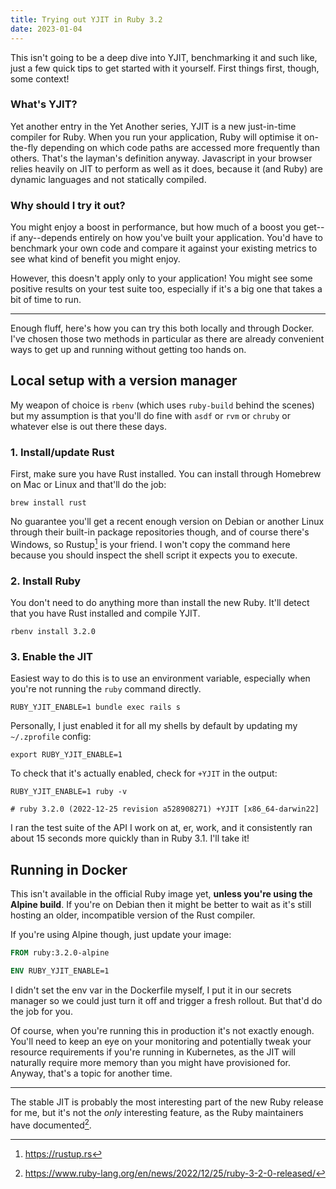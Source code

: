 ```yaml
---
title: Trying out YJIT in Ruby 3.2
date: 2023-01-04
---
```


This isn't going to be a deep dive into YJIT, benchmarking it and such like, just a few quick tips to get started with it yourself. First things first, though, some context!

### What's YJIT?

Yet another entry in the Yet Another series, YJIT is a new just-in-time compiler for Ruby. When you run your application, Ruby will optimise it on-the-fly depending on which code paths are accessed more frequently than others. That's the layman's definition anyway. Javascript in your browser relies heavily on JIT to perform as well as it does, because it (and Ruby) are dynamic languages and not statically compiled.

### Why should I try it out?

You might enjoy a boost in performance, but how much of a boost you get--if any--depends entirely on how you've built your application. You'd have to benchmark your own code and compare it against your existing metrics to see what kind of benefit you might enjoy.

However, this doesn't apply only to your application! You might see some positive results on your test suite too, especially if it's a big one that takes a bit of time to run.

------

Enough fluff, here's how you can try this both locally and through Docker. I've chosen those two methods in particular as there are already convenient ways to get up and running without getting too hands on.

## Local setup with a version manager

My weapon of choice is `rbenv` (which uses `ruby-build` behind the scenes) but my assumption is that you'll do fine with `asdf` or `rvm` or `chruby` or whatever else is out there these days.


### 1. Install/update Rust

First, make sure you have Rust installed. You can install through Homebrew on Mac or Linux and that'll do the job:

```shell
brew install rust
```

No guarantee you'll get a recent enough version on Debian or another Linux through their built-in package repositories though, and of course there's Windows, so Rustup[^1] is your friend. I won't copy the command here because you should inspect the shell script it expects you to execute.

### 2. Install Ruby

You don't need to do anything more than install the new Ruby. It'll detect that you have Rust installed and compile YJIT.

```shell
rbenv install 3.2.0
```

### 3. Enable the JIT

Easiest way to do this is to use an environment variable, especially when you're not running the `ruby` command directly.

```shell
RUBY_YJIT_ENABLE=1 bundle exec rails s
```

Personally, I just enabled it for all my shells by default by updating my `~/.zprofile` config:

```shell
export RUBY_YJIT_ENABLE=1
```

To check that it's actually enabled, check for `+YJIT` in the output:

```shell
RUBY_YJIT_ENABLE=1 ruby -v

# ruby 3.2.0 (2022-12-25 revision a528908271) +YJIT [x86_64-darwin22]
```

I ran the test suite of the API I work on at, er, work, and it consistently ran about 15 seconds more quickly than in Ruby 3.1. I'll take it!

## Running in Docker

This isn't available in the official Ruby image yet, **unless you're using the Alpine build**. If you're on Debian then it might be better to wait as it's still hosting an older, incompatible version of the Rust compiler.

If you're using Alpine though, just update your image:

```dockerfile
FROM ruby:3.2.0-alpine

ENV RUBY_YJIT_ENABLE=1
```

I didn't set the env var in the Dockerfile myself, I put it in our secrets manager so we could just turn it off and trigger a fresh rollout. But that'd do the job for you.

Of course, when you're running this in production it's not exactly enough. You'll need to keep an eye on your monitoring and potentially tweak your resource requirements if you're running in Kubernetes, as the JIT will naturally require more memory than you might have provisioned for. Anyway, that's a topic for another time.

-------

The stable JIT is probably the most interesting part of the new Ruby release for me, but it's not the *only* interesting feature, as the Ruby maintainers have documented[^2].

[^1]: https://rustup.rs
[^2]: https://www.ruby-lang.org/en/news/2022/12/25/ruby-3-2-0-released/
